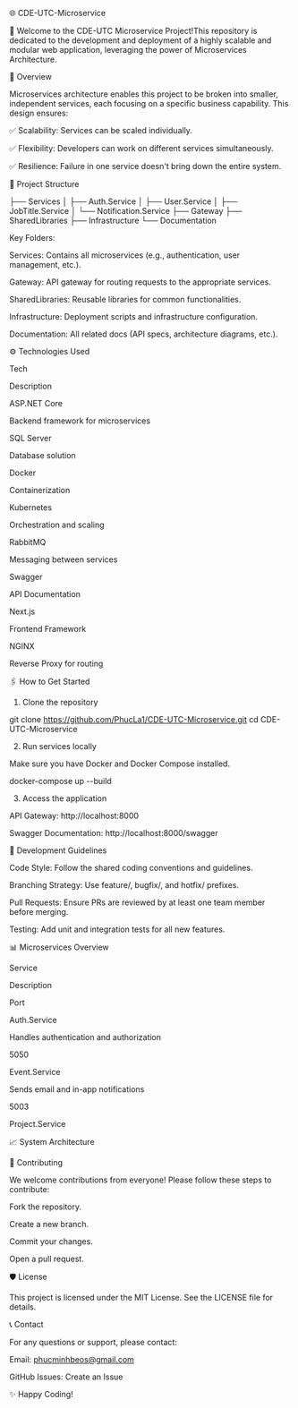 🌐 CDE-UTC-Microservice

🚀 Welcome to the CDE-UTC Microservice Project!This repository is dedicated to the development and deployment of a highly scalable and modular web application, leveraging the power of Microservices Architecture.

📖 Overview

Microservices architecture enables this project to be broken into smaller, independent services, each focusing on a specific business capability. This design ensures:

✅ Scalability: Services can be scaled individually.

✅ Flexibility: Developers can work on different services simultaneously.

✅ Resilience: Failure in one service doesn't bring down the entire system.

📂 Project Structure

├── Services
│   ├── Auth.Service
│   ├── User.Service
│   ├── JobTitle.Service
│   └── Notification.Service
├── Gateway
├── SharedLibraries
├── Infrastructure
└── Documentation

Key Folders:

Services: Contains all microservices (e.g., authentication, user management, etc.).

Gateway: API gateway for routing requests to the appropriate services.

SharedLibraries: Reusable libraries for common functionalities.

Infrastructure: Deployment scripts and infrastructure configuration.

Documentation: All related docs (API specs, architecture diagrams, etc.).

⚙️ Technologies Used

Tech

Description

ASP.NET Core

Backend framework for microservices

SQL Server

Database solution

Docker

Containerization

Kubernetes

Orchestration and scaling

RabbitMQ

Messaging between services

Swagger

API Documentation

Next.js

Frontend Framework

NGINX

Reverse Proxy for routing

🖇️ How to Get Started

1. Clone the repository

git clone https://github.com/PhucLa1/CDE-UTC-Microservice.git
cd CDE-UTC-Microservice

2. Run services locally

Make sure you have Docker and Docker Compose installed.

docker-compose up --build

3. Access the application

API Gateway: http://localhost:8000

Swagger Documentation: http://localhost:8000/swagger

🚧 Development Guidelines

Code Style: Follow the shared coding conventions and guidelines.

Branching Strategy: Use feature/, bugfix/, and hotfix/ prefixes.

Pull Requests: Ensure PRs are reviewed by at least one team member before merging.

Testing: Add unit and integration tests for all new features.

📊 Microservices Overview

Service

Description

Port

Auth.Service

Handles authentication and authorization

5050

Event.Service

Sends email and in-app notifications

5003

Project.Service


📈 System Architecture



💬 Contributing

We welcome contributions from everyone! Please follow these steps to contribute:

Fork the repository.

Create a new branch.

Commit your changes.

Open a pull request.

🛡️ License

This project is licensed under the MIT License. See the LICENSE file for details.

📞 Contact

For any questions or support, please contact:

Email: phucminhbeos@gmail.com

GitHub Issues: Create an Issue

✨ Happy Coding!


